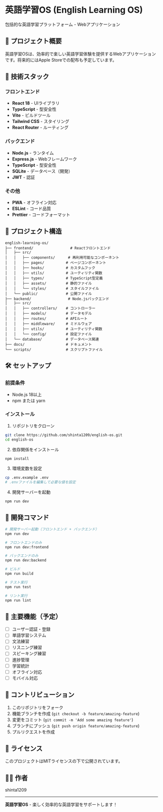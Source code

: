 # 英語学習OS (English Learning OS)

包括的な英語学習プラットフォーム - Webアプリケーション

## 🎯 プロジェクト概要

英語学習OSは、効率的で楽しい英語学習体験を提供するWebアプリケーションです。将来的にはApple Storeでの配布も予定しています。

## 🚀 技術スタック

### フロントエンド
- **React 18** - UIライブラリ
- **TypeScript** - 型安全性
- **Vite** - ビルドツール
- **Tailwind CSS** - スタイリング
- **React Router** - ルーティング

### バックエンド
- **Node.js** - ランタイム
- **Express.js** - Webフレームワーク
- **TypeScript** - 型安全性
- **SQLite** - データベース（開発）
- **JWT** - 認証

### その他
- **PWA** - オフライン対応
- **ESLint** - コード品質
- **Prettier** - コードフォーマット

## 📁 プロジェクト構造

```
english-learning-os/
├── frontend/                 # Reactフロントエンド
│   ├── src/
│   │   ├── components/      # 再利用可能なコンポーネント
│   │   ├── pages/          # ページコンポーネント
│   │   ├── hooks/          # カスタムフック
│   │   ├── utils/          # ユーティリティ関数
│   │   ├── types/          # TypeScript型定義
│   │   ├── assets/         # 静的ファイル
│   │   └── styles/         # スタイルファイル
│   └── public/             # 公開ファイル
├── backend/                 # Node.jsバックエンド
│   ├── src/
│   │   ├── controllers/    # コントローラー
│   │   ├── models/         # データモデル
│   │   ├── routes/         # APIルート
│   │   ├── middleware/     # ミドルウェア
│   │   ├── utils/          # ユーティリティ関数
│   │   └── config/         # 設定ファイル
│   └── database/           # データベース関連
├── docs/                   # ドキュメント
└── scripts/                # スクリプトファイル
```

## 🛠️ セットアップ

### 前提条件
- Node.js 18以上
- npm または yarn

### インストール

1. リポジトリをクローン
```bash
git clone https://github.com/shinta1209/english-os.git
cd english-os
```

2. 依存関係をインストール
```bash
npm install
```

3. 環境変数を設定
```bash
cp .env.example .env
# .envファイルを編集して必要な値を設定
```

4. 開発サーバーを起動
```bash
npm run dev
```

## 📝 開発コマンド

```bash
# 開発サーバー起動（フロントエンド + バックエンド）
npm run dev

# フロントエンドのみ
npm run dev:frontend

# バックエンドのみ
npm run dev:backend

# ビルド
npm run build

# テスト実行
npm run test

# リント実行
npm run lint
```

## 🌟 主要機能（予定）

- [ ] ユーザー認証・登録
- [ ] 単語学習システム
- [ ] 文法練習
- [ ] リスニング練習
- [ ] スピーキング練習
- [ ] 進捗管理
- [ ] 学習統計
- [ ] オフライン対応
- [ ] モバイル対応

## 🤝 コントリビューション

1. このリポジトリをフォーク
2. 機能ブランチを作成 (`git checkout -b feature/amazing-feature`)
3. 変更をコミット (`git commit -m 'Add some amazing feature'`)
4. ブランチにプッシュ (`git push origin feature/amazing-feature`)
5. プルリクエストを作成

## 📄 ライセンス

このプロジェクトはMITライセンスの下で公開されています。

## 👨‍💻 作者

shinta1209

---

**英語学習OS** - 楽しく効率的な英語学習をサポートします！ 